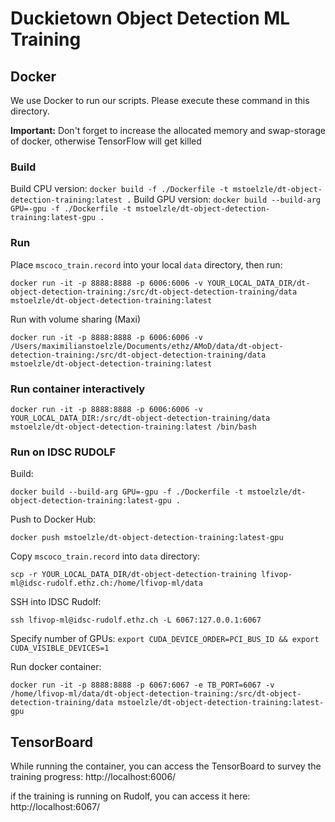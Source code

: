 # Duckietown Object Detection ML Training
## Docker
We use Docker to run our scripts. Please execute these command in this directory.

**Important:** Don't forget to increase the allocated memory and swap-storage of docker, otherwise TensorFlow will get killed
### Build
Build CPU version:
`docker build -f ./Dockerfile -t mstoelzle/dt-object-detection-training:latest .`
Build GPU version:
`docker build --build-arg GPU=-gpu -f ./Dockerfile -t mstoelzle/dt-object-detection-training:latest-gpu .`
### Run
Place `mscoco_train.record` into your local `data` directory, then run:

`docker run -it -p 8888:8888 -p 6006:6006 -v YOUR_LOCAL_DATA_DIR/dt-object-detection-training:/src/dt-object-detection-training/data mstoelzle/dt-object-detection-training:latest`

Run with volume sharing (Maxi)

`docker run -it -p 8888:8888 -p 6006:6006 -v /Users/maximilianstoelzle/Documents/ethz/AMoD/data/dt-object-detection-training:/src/dt-object-detection-training/data mstoelzle/dt-object-detection-training:latest`

### Run container interactively
`docker run -it -p 8888:8888 -p 6006:6006 -v YOUR_LOCAL_DATA_DIR:/src/dt-object-detection-training/data mstoelzle/dt-object-detection-training:latest /bin/bash`

### Run on IDSC RUDOLF
Build:

`docker build --build-arg GPU=-gpu -f ./Dockerfile -t mstoelzle/dt-object-detection-training:latest-gpu .`

Push to Docker Hub:

`docker push mstoelzle/dt-object-detection-training:latest-gpu`

Copy `mscoco_train.record` into `data` directory:

`scp -r YOUR_LOCAL_DATA_DIR/dt-object-detection-training lfivop-ml@idsc-rudolf.ethz.ch:/home/lfivop-ml/data`

SSH into IDSC Rudolf:

`ssh lfivop-ml@idsc-rudolf.ethz.ch -L 6067:127.0.0.1:6067`

Specify number of GPUs:
`export CUDA_DEVICE_ORDER=PCI_BUS_ID && export CUDA_VISIBLE_DEVICES=1`

Run docker container:

`docker run -it -p 8888:8888 -p 6067:6067 -e TB_PORT=6067 -v /home/lfivop-ml/data/dt-object-detection-training:/src/dt-object-detection-training/data mstoelzle/dt-object-detection-training:latest-gpu`


## TensorBoard
While running the container, you can access the TensorBoard to survey the training progress:
http://localhost:6006/

if the training is running on Rudolf, you can access it here: http://localhost:6067/